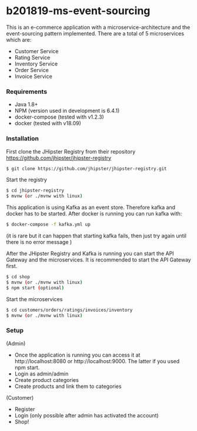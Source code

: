# b201819-ms-event-sourcing

This is an e-commerce application with a microservice-architecture and the event-sourcing pattern implemented.
There are a total of 5 microservices which are: 

  - Customer Service
  - Rating Service
  - Inventory Service
  - Order Service
  - Invoice Service

### Requirements
 - Java 1.8+
 - NPM (version used in development is 6.4.1)
 - docker-compose (tested with v1.2.3)
 - docker (tested with v18.09)
 
### Installation

First clone the JHipster Registry from their repository https://github.com/jhipster/jhipster-registry
```sh
$ git clone https://github.com/jhipster/jhipster-registry.git
```

Start the registry
```sh
$ cd jhipster-registry
$ mvnw (or ./mvnw with linux)
```
This application is using Kafka as an event store. Therefore kafka and docker has to be started. After docker is running you can run kafka with:
```sh
$ docker-compose -f kafka.yml up
```
(it is rare but it can happen that starting kafka fails, then just try again until there is no error message )

After the JHipster Registry and Kafka is running you can start the API Gateway and the microservices. It is recommended to start the API Gateway first.
```sh
$ cd shop
$ mvnw (or ./mvnw with linux)
$ npm start (optional)
```

Start the microservices
```sh
$ cd customers/orders/ratings/invoices/inventory
$ mvnw (or ./mvnw with linux)
```

### Setup
(Admin)
 - Once the application is running you can access it at http://localhost:8080 or http://localhost:9000. The latter if you used npm start.
 - Login as admin/admin
 - Create product categories
 - Create products and link them to categories
 
(Customer)
- Register
- Login (only possible after admin has activated the account)
- Shop!


